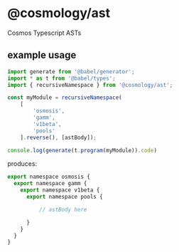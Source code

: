 # @cosmology/ast

Cosmos Typescript ASTs
## example usage

```js
import generate from '@babel/generator';
import * as t from '@babel/types';
import { recursiveNamespace } from '@cosmology/ast';

const myModule = recursiveNamespace(
    [
        'osmosis',
        'gamm',
        'v1beta',
        'pools'
    ].reverse(), [astBody]);

console.log(generate(t.program(myModule)).code)
```

produces:

```js
export namespace osmosis {
  export namespace gamm {
    export namespace v1beta {
      export namespace pools {

          // astBody here

      }
    }
  }
}
```



